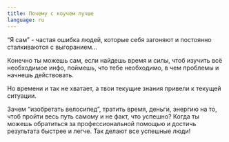 ```yaml
---
title: Почему с коучем лучше
language: ru
---
```


<p>“Я сам” - частая ошибка людей, которые себя загоняют и постоянно сталкиваются с
выгоранием…</p>

<p>Конечно ты можешь сам, если найдешь время и силы, чтоб изучить всё необходимое
инфо, поймешь, что тебе необходимо, в чем проблемы и начнешь действовать.</p>

<p>Но времени и так не хватает, а твои текущие знания привели к текущей ситуации.</p>

<p>Зачем “изобретать велосипед”, тратить время, деньги, энергию на то, чтоб пройти
весь путь самому и не факт, что успешно? Когда ты можешь обратиться за
профессиональной помощью и достичь результата быстрее и легче. Так делают все
успешные люди!</p>
